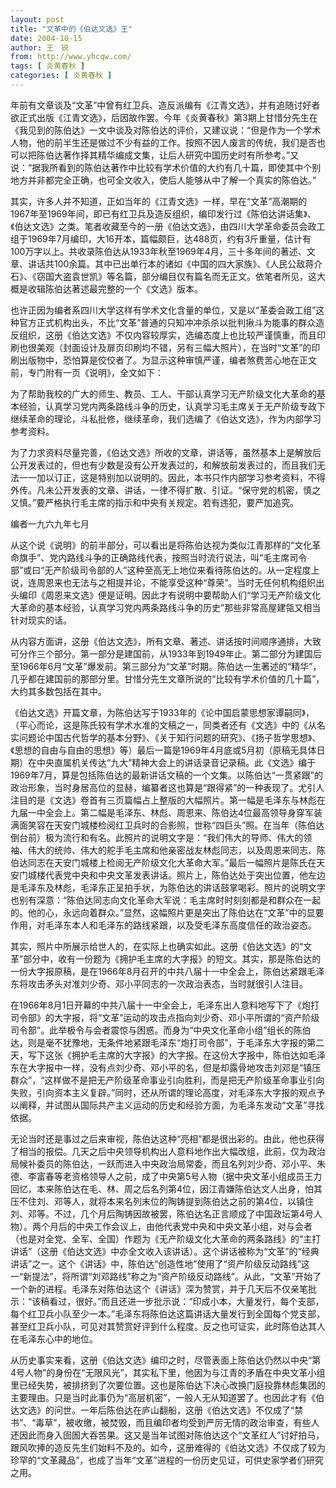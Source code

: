 ```yaml
---
layout: post
title: "文革中的《伯达文选》王"
date: 2004-10-15
author: 王　锐
from: http://www.yhcqw.com/
tags: [ 炎黄春秋 ]
categories: [ 炎黄春秋 ]
---
```





年前有文章谈及“文革”中曾有红卫兵、造反派编有《江青文选》，并有追随讨好者欲正式出版《江青文选》，后因故作罢。今年《炎黄春秋》第3期上甘惜分先生在《我见到的陈伯达》一文中谈及对陈伯达的评价，又建议说：“但是作为一个学术人物，他的前半生还是做过不少有益的工作。按照不因人废言的传统，我们是否也可以把陈伯达著作择其精华编成文集，让后人研究中国历史时有所参考。”又说：“据我所看到的陈伯达著作中比较有学术价值的大约有几十篇，即使其中个别地方并非都完全正确，也可全文收入，使后人能够从中了解一个真实的陈伯达。”


其实，许多人并不知道，正如当年的《江青文选》一样，早在“文革”高潮期的1967年至1969年间，即已有红卫兵及造反组织，编印发行过《陈伯达讲话集》、《伯达文选》之类。笔者收藏至今的一册《伯达文选》，由四川大学革命委员会政工组于1969年7月编印，大16开本，篇幅颇巨，达488页，约有3斤重量，估计有100万字以上。共收录陈伯达从1933年秋至1969年4月，三十多年间的著述、文章、讲话共100余篇。其中已出单行本的诸如《中国的四大家族》、《人民公敌蒋介石》、《窃国大盗袁世凯》等名篇，部分编目仅有篇名而无正文。依笔者所见，这大概是收辑陈伯达著述最完整的一个《文选》版本。


也许正因为编者系四川大学这样有学术文化含量的单位，又是以“革委会政工组”这种官方正式机构出头，不比“文革”普通的只知冲冲杀杀以批判揪斗为能事的群众造反组织，这册《伯达文选》不仅内容较厚实，选编态度上也比较严谨慎重，而且印刷也很美观（封面设计及扉页印刷均不错，另有三幅大照片），在当时“文革”的印刷出版物中，恐怕算是佼佼者了。为显示这种审慎严谨，编者煞费苦心地在正文前，专门附有一页《说明》，全文如下：


为了帮助我校的广大的师生、教员、工人、干部认真学习无产阶级文化大革命的基本经验，认真学习党内两条路线斗争的历史，认真学习毛主席关于无产阶级专政下继续革命的理论，斗私批修，继续革命，我们选编了《伯达文选》，作为内部学习参考资料。


为了力求资料尽量完善，《伯达文选》所收的文章，讲话等，虽然基本上是解放后公开发表过的，但也有少数是没有公开发表过的，和解放前发表过的，而且我们无法一一加以订正，这是特别加以说明的。因此，本书只作内部学习参考资料，不得外传。凡未公开发表的文章、讲话，一律不得扩散、引证。“保守党的机密，慎之又慎。”要严格执行毛主席的指示和中央有关规定。若有违犯，要严加追究。

编者一九六九年七月


从这个说《说明》的前半部分，可以看出是将陈伯达视为类似江青那样的“文化革命旗手”、党内路线斗争的正确路线代表，按照当时流行说法，叫“毛主席司令部”或曰“无产阶级司令部的人”这种至高无上地位来看待陈伯达的。从一定程度上说，连周恩来也无法与之相提并论，不能享受这种“尊荣”。当时无任何机构组织出头编印《周恩来文选》便是证明。因此才有说明中要帮助人们“学习无产阶级文化大革命的基本经验，认真学习党内两条路线斗争的历史”那些非常高屋建瓴又相当针对现实的话。


从内容方面讲，这册《伯达文选》，所有文章、著述、讲话按时间顺序通排，大致可分作三个部分。第一部分是建国前，从1933年到1949年止。第二部分为建国后至1966年6月“文革”爆发前。第三部分为“文革”时期。陈伯达一生著述的“精华”，几乎都在建国前的那部分里。甘惜分先生文章所说的“比较有学术价值的几十篇”，大约其多数包括在其中。


《伯达文选》开篇文章，为陈伯达写于1933年的《论中国启蒙思想家谭嗣同》，（平心而论，这是陈氏较有学术水准的文稿之一，同类者还有《文选》中的《从名实问题论中国古代哲学的基本分野》、《关于知行问题的研究》、《扬子哲学思想》、《思想的自由与自由的思想》等）最后一篇是1969年4月底或5月初（原稿无具体日期）在中央直属机关传达“九大”精神大会上的讲话录音记录稿。此《文选》编于1969年7月，算是包括陈伯达的最新讲话文稿的一个文集。以陈伯达“一贯紧跟”的政治形象，当时身居高位的显赫，编纂者这也算是“跟得紧”的一种表现了。尤引人注目的是《文选》卷首有三页篇幅占上整版的大幅照片。第一幅是毛泽东与林彪在九届一中全会上。第二幅是毛泽东、林彪、周恩来、陈伯达4位最高领导身穿军装满面笑容在天安门城楼检阅红卫兵时的合影照，世称“四巨头”照。在当年（陈伯达倒台前）极为流行和有名。此照片的说明文字是：“我们伟大的导师、伟大的领袖、伟大的统帅、伟大的舵手毛主席和他亲密战友林彪同志，以及周恩来同志、陈伯达同志在天安门城楼上检阅无产阶级文化大革命大军。”最后一幅照片是陈氏在天安门城楼代表党中央和中央文革发表讲话。照片上，陈伯达处于突出位置，他左边是毛泽东及林彪，毛泽东正呈拍手状，为陈伯达的讲话鼓掌喝彩。照片的说明文字也别有深意：“陈伯达同志向文化革命大军说：毛主席时时刻刻都是和群众在一起的。他的心，永远向着群众。”显然，这幅照片更是突出了陈伯达在“文革”中的显要作用，对毛泽东本人和毛泽东的路线紧跟，以及受毛泽东高度信任的政治姿态。


其实，照片中所展示给世人的，在实际上也确实如此。这册《伯达文选》的“文革”部分中，收有一份题为《拥护毛主席的大字报》的短文。其实，那是陈伯达的一份大字报原稿，是在1966年8月召开的中共八届十一中全会上，陈伯达紧跟毛泽东将攻击矛头对准刘少奇、邓小平同志的一次政治表态，当时就很引人注目。


在1966年8月1日开幕的中共八届十一中全会上，毛泽东出人意料地写下了《炮打司令部》的大字报，将“文革”运动的攻击点指向刘少奇、邓小平所谓的“资产阶级司令部”。此举极令与会者震惊与困惑。而身为“中央文化革命小组”组长的陈伯达，则是毫不犹豫地，无条件地紧跟毛泽东“炮打司令部”，于毛泽东大字报的第二天，写下这张《拥护毛主席的大字报》的大字报。在这份大字报中，陈伯达如毛泽东在大字报中一样，没有点刘少奇、邓小平的名，但是却露骨地攻击刘邓是“镇压群众”，“这样做不是把无产阶级革命事业引向胜利，而是把无产阶级革命事业引向失败，引向资本主义复辟。”同时，还从所谓的理论高度，对毛泽东大字报的观点予以阐释，并试图从国际共产主义运动的历史和经验方面，为毛泽东发动“文革”寻找依据。


无论当时还是事过之后来审视，陈伯达这种“亮相”都是很出彩的。由此，他也获得了相当的报偿。几天之后中央领导机构出人意料地作出大幅改组，此前，仅为政治局候补委员的陈伯达，一跃而进入中央政治局常委，而且名列刘少奇、邓小平、朱德、李富春等老资格领导人之前，成了中央第5号人物（据中央文革小组成员王力回忆，本来陈伯达在毛、林、周之后名列第4位，因江青嫌陈伯达文人出身，怕其压不住刘、邓等人，就将本来名列末位的陶铸提到陈伯达之前的第4位，以镇住刘、邓等。不过，几个月后陶铸因故被罢，陈伯达名正言顺成了中国政坛第4号人物）。两个月后的中央工作会议上，由他代表党中央和中央文革小组，对与会者（也是对全党、全军、全国）作题为《无产阶级文化大革命的两条路线》的“主打讲话”（这册《伯达文选》中亦全文收入该讲话）。这个讲话被称为“文革”的“经典讲话”之一。这个《讲话》中，陈伯达“创造性地”使用了“资产阶级反动路线”这一“新提法”，将所谓“刘邓路线”称之为“资产阶级反动路线”。从此，“文革”开始了一个新的进程。毛泽东对陈伯达这个《讲话》深为赞赏，并于几天后不仅亲笔批示：“该稿看过，很好。”而且还进一步批示说：“印成小本，大量发行，每个支部，每个红卫兵小队至少一本。”毛泽东将陈伯达这篇讲话大量发行到全国每个党支部，甚至红卫兵小队，可见对其赞赏好评到什么程度。反之也可证实，此时陈伯达其人在毛泽东心中的地位。


从历史事实来看，这册《伯达文选》编印之时，尽管表面上陈伯达仍然以中央“第4号人物”的身份在“无限风光”，其实私下里，他因为与江青的矛盾在中央文革小组里已经失势，被排挤到了次要位置。这也是陈伯达下决心改换门庭投靠林彪集团的主要理由。只是当时此事仍为“高层机密”，一般人无从知道罢了。也因此才有《伯达文选》的问世。一年后陈伯达在庐山翻船，这册《伯达文选》不仅成了“禁书”、“毒草”，被收缴，被焚毁，而且编印者均受到严厉无情的政治审查，有些人还因此而身入囹圄大吞苦果。这又是当年试图对陈伯达这个“文革红人”讨好拍马，跟风吹捧的造反先生们始料不及的。如今，这册难得的《伯达文选》不仅成了较为珍罕的“文革藏品”，也成了当年“文革”进程的一份历史见证，可供史家学者们研究之用。


